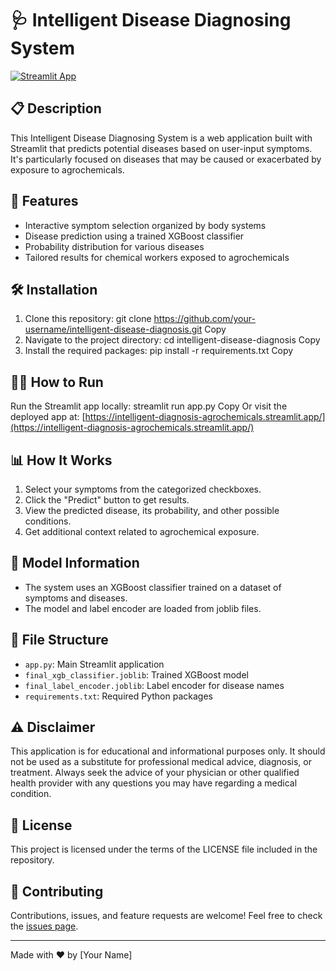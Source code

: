 # 🩺 Intelligent Disease Diagnosing System

[![Streamlit App](https://static.streamlit.io/badges/streamlit_badge_black_white.svg)](https://intelligent-diagnosis-agrochemicals.streamlit.app/)

## 📋 Description

This Intelligent Disease Diagnosing System is a web application built with Streamlit that predicts potential diseases based on user-input symptoms. It's particularly focused on diseases that may be caused or exacerbated by exposure to agrochemicals.

## 🚀 Features

- Interactive symptom selection organized by body systems
- Disease prediction using a trained XGBoost classifier
- Probability distribution for various diseases
- Tailored results for chemical workers exposed to agrochemicals

## 🛠️ Installation

1. Clone this repository:
git clone https://github.com/your-username/intelligent-disease-diagnosis.git
Copy
2. Navigate to the project directory:
cd intelligent-disease-diagnosis
Copy
3. Install the required packages:
pip install -r requirements.txt
Copy
## 🏃‍♂️ How to Run

Run the Streamlit app locally:
streamlit run app.py
Copy
Or visit the deployed app at: [https://intelligent-diagnosis-agrochemicals.streamlit.app/](https://intelligent-diagnosis-agrochemicals.streamlit.app/)

## 📊 How It Works

1. Select your symptoms from the categorized checkboxes.
2. Click the "Predict" button to get results.
3. View the predicted disease, its probability, and other possible conditions.
4. Get additional context related to agrochemical exposure.

## 🧠 Model Information

- The system uses an XGBoost classifier trained on a dataset of symptoms and diseases.
- The model and label encoder are loaded from joblib files.

## 📁 File Structure

- `app.py`: Main Streamlit application
- `final_xgb_classifier.joblib`: Trained XGBoost model
- `final_label_encoder.joblib`: Label encoder for disease names
- `requirements.txt`: Required Python packages

## ⚠️ Disclaimer

This application is for educational and informational purposes only. It should not be used as a substitute for professional medical advice, diagnosis, or treatment. Always seek the advice of your physician or other qualified health provider with any questions you may have regarding a medical condition.

## 📄 License

This project is licensed under the terms of the LICENSE file included in the repository.

## 👥 Contributing

Contributions, issues, and feature requests are welcome! Feel free to check the [issues page](https://github.com/your-username/intelligent-disease-diagnosis/issues).


---

Made with ❤️ by [Your Name]
